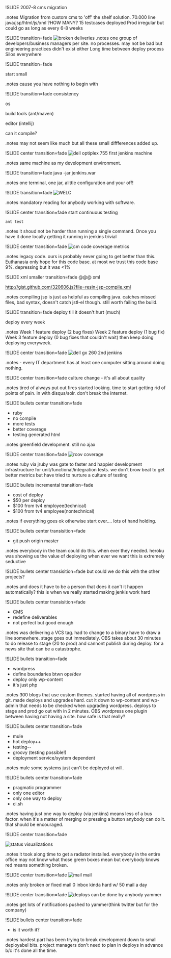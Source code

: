 !SLIDE 
2007-8 cms migration

.notes Migration from custom cms to 'off' the shelf solution.
70.000 line java/jsp/html/js/xml ?HOW MANY?
15 testcases
deployed Prod irregular but could go as long as every 6-8 weeks

!SLIDE  transition=fade
![broken deliveries](broken_record.jpg)
.notes 
one group of developers/business managers per site. no processes.
may not be bad but engineering practices didn't exist either
Long time between deploy process
Silos everywhere

!SLIDE  transition=fade

start small

.notes cause you have nothing to begin with

!SLIDE  transition=fade
consistency

os

build tools (ant/maven)

editor (intellij)

can it compile?

.notes may not seem like much but all these small diffferences added up.

!SLIDE center transition=fade
![dell optiplex 755](dell-optiplex-755.jpg)
first jenkins machine

.notes same machine as my development environment.

!SLIDE transition=fade
    java -jar jenkins.war

.notes one terminal, one jar, alittle configuration and your off!

!SLIDE transition=fade 
![ WELC ]( welc.jpg )

.notes mandatory reading for anybody working with software.

!SLIDE center transition=fade
start continuous testing

    ant test

.notes it shoud not be harder than running a single command.
Once you have it done locally getting it running in jenkins trivial

!SLIDE center transition=fade
![cm code coverage](emma-code-coverage-cm.jpg)
metrics 

.notes legacy code. ours is probably never going to get better than this.
Euthanasia only hope for this code base.
at most we trust this code base 9%.
depressing but it was &lt;1%

!SLIDE xml smaller transition=fade
    @@@ xml
    <target name="compile-jsp" depends="compile" 
            description="precompile jsp">
        <java classname="com.caucho.jsp.JspCompiler" 
              fork="true" failonerror="true">
          <classpath refid="resin.classpath" />
          <arg line="-app-dir ${src.web.dispatcher.dir} ${src.web.dispatcher.dir}" />
        </java>
    </target>

http://gist.github.com/320606.js?file=resin-jsp-compile.xml

.notes compiling jsp is just as helpful as compiling java.
catches missed files, bad syntax, doesn't catch jstl-el though.
still worth failing the build.

!SLIDE  transition=fade
deploy till it doesn't hurt (much)

deploy every week

.notes Week 1 feature deploy (2 bug fixes)
Week 2 feature deploy (1 bug fix)
Week 3 feature deploy (0 bug fixes that couldn't wait)
then keep doing deploying everyweek.


!SLIDE center transition=fade
![dell gx 260](dell-gx-260.jpg)
2nd jenkins

.notes - every IT department has at least one computer sitting around doing nothing.

!SLIDE center transition=fade
culture change - it's all about quality

.notes tired of always put out fires started looking.
time to start getting rid of points of pain.
in with disqus/solr.
don't break the internet.

!SLIDE bullets center transition=fade
* ruby
* no compile
* more tests
* better coverage
* testing generated html

.notes greenfield development. still no ajax

!SLIDE center transition=fade
![rcov coverage](tv4play-rcov-report.jpg)

.notes ruby via jruby was gate to faster and happier development
infrastructure for unit/functional/integration tests.
we don't brow beat to get better metrics but have tried to nurture a culture of testing

!SLIDE bullets incremental transition=fade
* cost of deploy
* $50 per deploy
* $100 from tv4 employee(technical)
* $100 from tv4 employee(nontechnical)

.notes if everything goes ok otherwise start over....
lots of hand holding.

!SLIDE bullets center transisition=fade
* git push origin master

.notes everybody in the team could do this. when ever they needed. 
heroku was showing us the value of deploying when ever we want
this is extremely seductive

!SLIDE bullets center transisition=fade
but could we do this with the other projects?

.notes and does it have to be a person that does it can't it happen automatically? 
this is when we really started making jenkis work hard

!SLIDE bullets center transisition=fade
* CMS
* redefine deliverables
* not perfect but good enough

.notes was delivering a VCS tag. had to change to a binary
have to draw a line somewhere. 
stage goes out immediately.
OBS takes about 30 minutes to do release to stage (20 to prod) and cannont publish during deploy. for a news site that can be a catastrophe.

!SLIDE bullets  transition=fade
* wordpress
* define boundaries btwn ops/dev
* deploy only wp-content
* it's just php

.notes 300 blogs that use custom themes. started having all of wordpress in git. made deploys and
upgrades hard.  cut it down to wp-content and wp-admin that needs to be checked when upgrading wordpress.
deploys to stage and prod go out with in 2 minutes.
OBS wordpress one plugin between having not having a site. how safe is that really?

!SLIDE bullets center  transition=fade
* mule
* hot deploy++
* testing--
* groovy (testing possible!)
* deployment service/system dependent

.notes mule some systems just can't be deployed at will.  

!SLIDE bullets center transition=fade
* pragmatic programmer
* only one editor
* only one way to deploy
* ci.sh

.notes having just one way to deploy (via jenkins) means less of a bus factor. 
when it's a matter of merging or pressing a button anybody can do it. that
should be encouraged.

!SLIDE center transition=fade

![status](status-view-2-640x480.jpg)
visualizations

.notes it took along time to get a radiator installed. everybody in the entire office may not know what those green boxes mean but everybody knows red means
something broken.

!SLIDE center transition=fade
![mail](lots-of-mail.jpg)
mail

.notes only broken or fixed mail
0 inbox kinda hard w/ 50 mail a day

!SLIDE center transition=fade
![deploys can be done by anybody](project-manager-deploying.jpg)
yammer

.notes get lots of notifications pushed to yammer(think twitter but for the company)

!SLIDE bullets center transition=fade
* is it worth it?

.notes hardest part has been trying to break development down to small deployabel bits.
project managers don't need to plan in deploys in advance b/c it's done all the time.
